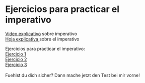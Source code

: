 # Ejercicios para practicar el imperativo

<a href="https://sh.edupool.de/search?func=playlist&standort=IQSH&list=3881">Video explicativo</a> sobre imperativo <br>
<a href="https://hirsch.next-cloud.org/index.php/s/n3bfc5HfeopW9JT">Hoja explicativa </a> sobre el imperativo <br>


Ejercicios para practicar el imperativo:
<br>
<a href="https://h5p.org/node/512661">Ejercicio 1</a> <br>
<a href="https://h5p.org/node/512661">Ejercicio 2</a> <br>
<a href="https://h5p.org/node/506245">Ejercicio 3</a> <br>
<br>
Fuehlst du dich sicher? Dann mache jetzt den Test bei mir vorne!
